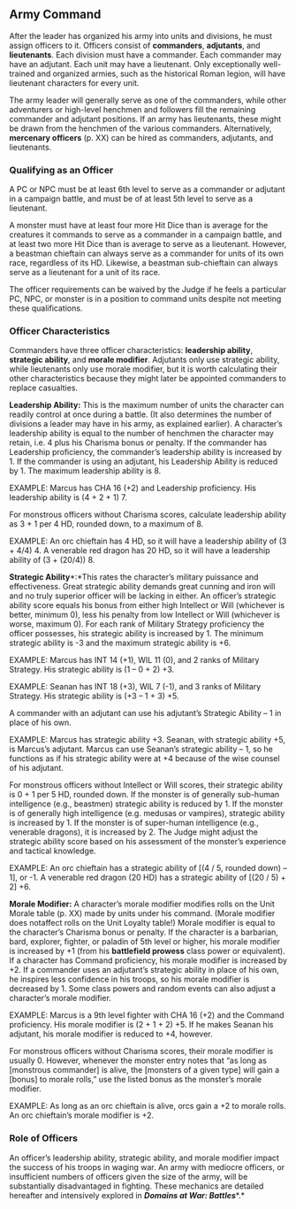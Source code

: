 ## Army Command

After the leader has organized his army into units and divisions, he must assign officers to it. Officers consist of **commanders**, **adjutants**, and **lieutenants**. Each division must have a commander. Each commander may have an adjutant. Each unit may have a lieutenant. Only exceptionally well-trained and organized armies, such as the historical Roman legion, will have lieutenant characters for every unit.

The army leader will generally serve as one of the commanders, while other adventurers or high-level henchmen and followers fill the remaining commander and adjutant positions. If an army has lieutenants, these might be drawn from the henchmen of the various commanders. Alternatively, **mercenary officers** (p. XX) can be hired as commanders, adjutants, and lieutenants.

### Qualifying as an Officer

A PC or NPC must be at least 6th level to serve as a commander or adjutant in a campaign battle, and must be of at least 5th level to serve as a lieutenant.

A monster must have at least four more Hit Dice than is average for the creatures it commands to serve as a commander in a campaign battle, and at least two more Hit Dice than is average to serve as a lieutenant. However, a beastman chieftain can always serve as a commander for units of its own race, regardless of its HD. Likewise, a beastman sub-chieftain can always serve as a lieutenant for a unit of its race.

The officer requirements can be waived by the Judge if he feels a particular PC, NPC, or monster is in a position to command units despite not meeting these qualifications.

### Officer Characteristics

Commanders have three officer characteristics: **leadership ability**, **strategic ability**, and **morale modifier**. Adjutants only use strategic ability, while lieutenants only use morale modifier, but it is worth calculating their other characteristics because they might later be appointed commanders to replace casualties.

**Leadership Ability:** This is the maximum number of units the character can readily control at once during a battle. (It also determines the number of divisions a leader may have in his army, as explained earlier). A character’s leadership ability is equal to the number of henchmen the character may retain, i.e. 4 plus his Charisma bonus or penalty. If the commander has Leadership proficiency, the commander’s leadership ability is increased by 1. If the commander is using an adjutant, his Leadership Ability is reduced by 1. The maximum leadership ability is 8.

EXAMPLE: Marcus has CHA 16 (+2) and Leadership proficiency. His leadership ability is (4 + 2 + 1) 7.

For monstrous officers without Charisma scores, calculate leadership ability as 3 + 1 per 4 HD, rounded down, to a maximum of 8.

EXAMPLE: An orc chieftain has 4 HD, so it will have a leadership ability of (3 + 4/4) 4. A venerable red dragon has 20 HD, so it will have a leadership ability of (3 + (20/4)) 8.

**Strategic Ability***:*This rates the character’s military puissance and effectiveness. Great strategic ability demands great cunning and iron will and no truly superior officer will be lacking in either. An officer’s strategic ability score equals his bonus from either high Intellect or Will (whichever is better, minimum 0), less his penalty from low Intellect or Will (whichever is worse, maximum 0). For each rank of Military Strategy proficiency the officer possesses, his strategic ability is increased by 1. The minimum strategic ability is -3 and the maximum strategic ability is +6.

EXAMPLE: Marcus has INT 14 (+1), WIL 11 (0), and 2 ranks of Military Strategy. His strategic ability is (1 – 0 + 2) +3.

EXAMPLE: Seanan has INT 18 (+3), WIL 7 (-1), and 3 ranks of Military Strategy. His strategic ability is (+3 – 1 + 3) +5.

A commander with an adjutant can use his adjutant’s Strategic Ability – 1 in place of his own.

EXAMPLE: Marcus has strategic ability +3. Seanan, with strategic ability +5, is Marcus’s adjutant. Marcus can use Seanan’s strategic ability – 1, so he functions as if his strategic ability were at +4 because of the wise counsel of his adjutant.

For monstrous officers without Intellect or Will scores, their strategic ability is 0 + 1 per 5 HD, rounded down. If the monster is of generally sub-human intelligence (e.g., beastmen) strategic ability is reduced by 1. If the monster is of generally high intelligence (e.g. medusas or vampires), strategic ability is increased by 1. If the monster is of super-human intelligence (e.g., venerable dragons), it is increased by 2. The Judge might adjust the strategic ability score based on his assessment of the monster’s experience and tactical knowledge.

EXAMPLE: An orc chieftain has a strategic ability of [(4 / 5, rounded down) – 1], or -1. A venerable red dragon (20 HD) has a strategic ability of [(20 / 5) + 2] +6.

**Morale Modifier:** A character’s morale modifier modifies rolls on the Unit Morale table (p. XX) made by units under his command. (Morale modifier does notaffect rolls on the Unit Loyalty table!) Morale modifier is equal to the character’s Charisma bonus or penalty. If the character is a barbarian, bard, explorer, fighter, or paladin of 5th level or higher, his morale modifier is increased by +1 (from his **battlefield prowess** class power or equivalent). If a character has Command proficiency, his morale modifier is increased by +2. If a commander uses an adjutant’s strategic ability in place of his own, he inspires less confidence in his troops, so his morale modifier is decreased by 1. Some class powers and random events can also adjust a character’s morale modifier.

EXAMPLE: Marcus is a 9th level fighter with CHA 16 (+2) and the Command proficiency. His morale modifier is (2 + 1 + 2) +5. If he makes Seanan his adjutant, his morale modifier is reduced to +4, however.

For monstrous officers without Charisma scores, their morale modifier is usually 0. However, whenever the monster entry notes that “as long as [monstrous commander] is alive, the [monsters of a given type] will gain a [bonus] to morale rolls,” use the listed bonus as the monster’s morale modifier.

EXAMPLE: As long as an orc chieftain is alive, orcs gain a +2 to morale rolls. An orc chieftain’s morale modifier is +2.

### Role of Officers

An officer’s leadership ability, strategic ability, and morale modifier impact the success of his troops in waging war. An army with mediocre officers, or insufficient numbers of officers given the size of the army, will be substantially disadvantaged in fighting. These mechanics are detailed hereafter and intensively explored in ***Domains at War: Battles****.*
